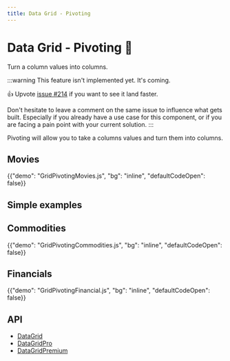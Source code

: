 ```yaml
---
title: Data Grid - Pivoting
---
```


# Data Grid - Pivoting [<span class="plan-premium"></span>](/x/introduction/licensing/#premium-plan 'Premium plan')🚧

<p class="description">Turn a column values into columns.</p>

:::warning
This feature isn't implemented yet. It's coming.

👍 Upvote [issue #214](https://github.com/mui/mui-x/issues/214) if you want to see it land faster.

Don't hesitate to leave a comment on the same issue to influence what gets built. Especially if you already have a use case for this component, or if you are facing a pain point with your current solution.
:::

Pivoting will allow you to take a columns values and turn them into columns.

## Movies

{{"demo": "GridPivotingMovies.js", "bg": "inline", "defaultCodeOpen": false}}

## Simple examples

<!-- {{"demo": "GridPivotingBasic.js", "bg": "inline", "defaultCodeOpen": false}} -->

<!-- {{"demo": "GridPivotingMultipleValues.js", "bg": "inline", "defaultCodeOpen": false}} -->

## Commodities

{{"demo": "GridPivotingCommodities.js", "bg": "inline", "defaultCodeOpen": false}}

## Financials

{{"demo": "GridPivotingFinancial.js", "bg": "inline", "defaultCodeOpen": false}}

## API

- [DataGrid](/x/api/data-grid/data-grid/)
- [DataGridPro](/x/api/data-grid/data-grid-pro/)
- [DataGridPremium](/x/api/data-grid/data-grid-premium/)

